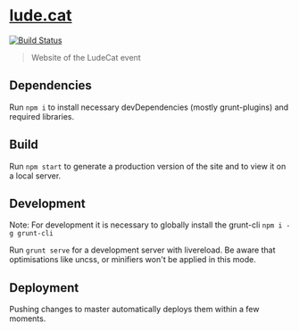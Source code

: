 # [lude.cat](https://lude.cat/)
[![Build Status](https://jenkins.dovigo.org/buildStatus/icon?job=ludecat)](https://jenkins.dovigo.org/job/ludecat/)

> Website of the LudeCat event

## Dependencies

Run `npm i` to install necessary devDependencies (mostly grunt-plugins) and required libraries.

## Build

Run `npm start` to generate a production version of the site and to view it on a local server.

## Development

Note: For development it is necessary to globally install the grunt-cli `npm i -g grunt-cli`

Run `grunt serve` for a development server with livereload. Be aware that optimisations like uncss, or minifiers won't be applied in this mode.

## Deployment

Pushing changes to master automatically deploys them within a few moments.
